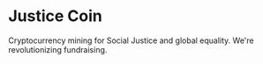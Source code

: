# Justice Coin

Cryptocurrency mining for Social Justice and global equality. We're revolutionizing fundraising. 
